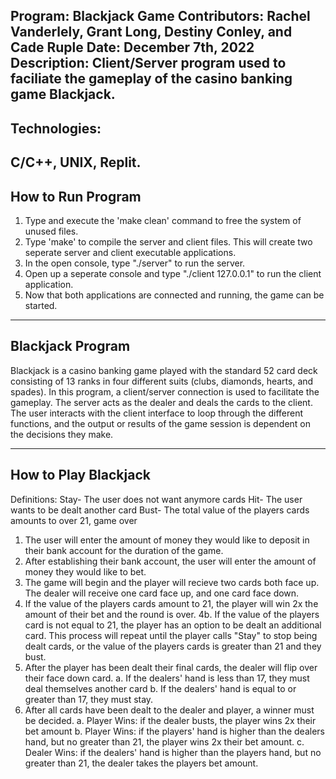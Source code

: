 Program: Blackjack Game
Contributors: Rachel Vanderlely, Grant Long, Destiny Conley, and Cade Ruple
Date: December 7th, 2022
Description: Client/Server program used to faciliate the gameplay of the casino banking game Blackjack.
--------------------------------------------------------------------------------------------------------
Technologies: 
--------------------------------------------------------------------------------------------------------
C/C++, UNIX, Replit. 
--------------------------------------------------------------------------------------------------------
How to Run Program
--------------------------------------------------------------------------------------------------------
1. Type and execute the 'make clean' command to free the system of unused files.
2. Type 'make' to compile the server and client files. This will create two seperate
   server and client executable applications.
3. In the open console, type "./server" to run the server.
4. Open up a seperate console and type "./client 127.0.0.1" to run the client application.
5. Now that both applications are connected and running, the game can be started.

--------------------------------------------------------------------------------------------------------
Blackjack Program
--------------------------------------------------------------------------------------------------------
Blackjack is a casino banking game played with the standard 52 card deck consisting of
13 ranks in four different suits (clubs, diamonds, hearts, and spades). In this program, 
a client/server connection is used to facilitate the gameplay. The server acts as the dealer
and deals the cards to the client. The user interacts with the client interface to loop 
through the different functions, and the output or results of the game session is dependent on 
the decisions they make. 


--------------------------------------------------------------------------------------------------------
How to Play Blackjack
--------------------------------------------------------------------------------------------------------
Definitions:
Stay- The user does not want anymore cards
Hit-  The user wants to be dealt another card
Bust- The total value of the players cards amounts to over 21, game over

1. The user will enter the amount of money they would like to deposit in their bank account
   for the duration of the game.
2. After establishing their bank account, the user will enter the amount of money they
   would like to bet. 
3. The game will begin and the player will recieve two cards both face up. The dealer will
   receive one card face up, and one card face down.
4. If the value of the players cards amount to 21, the player will win 2x the amount of their
   bet and the round is over.
4b. If the value of the players card is not equal to 21, the player has an option to be dealt an
    additional card. This process will repeat until the player calls "Stay" to stop being dealt 
    cards, or the value of the players cards is greater than 21 and they bust.
5. After the player has been dealt their final cards, the dealer will flip over their face down 
   card. 
	a. If the dealers' hand is less than 17, they must deal themselves another card
	b. If the dealers' hand is equal to or greater than 17, they must stay.
6. After all cards have been dealt to the dealer and player, a winner must be decided.
	a. Player Wins: if the dealer busts, the player wins 2x their bet amount
	b. Player Wins: if the players' hand is higher than the dealers hand, but no greater
	   than 21, the player wins 2x their bet amount.
	c. Dealer Wins: if the dealers' hand is higher than the players hand, but no greater
         than 21, the dealer takes the players bet amount.

